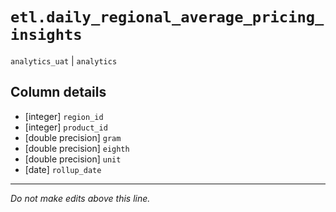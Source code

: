 # `etl.daily_regional_average_pricing_insights`
`analytics_uat` | `analytics`

## Column details
* [integer]   `region_id`
* [integer]   `product_id`
* [double precision] `gram`
* [double precision] `eighth`
* [double precision] `unit`
* [date]      `rollup_date`

-------------------------------------------------------------------------------
*Do not make edits above this line.*
